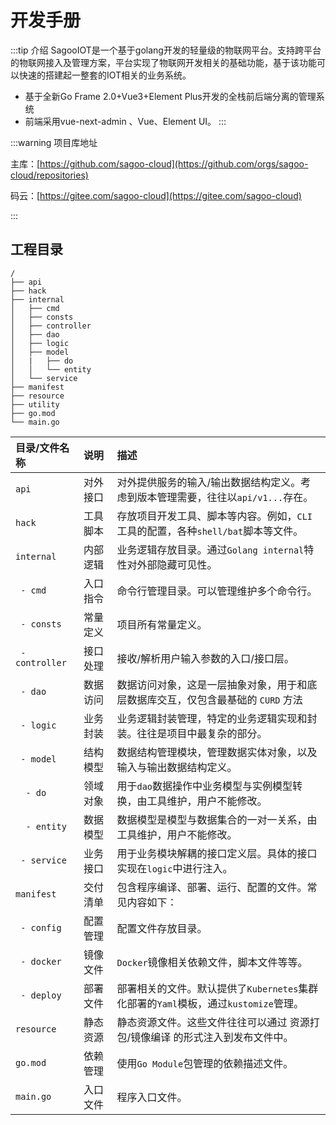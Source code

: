# 开发手册

:::tip 介绍
SagooIOT是一个基于golang开发的轻量级的物联网平台。支持跨平台的物联网接入及管理方案，平台实现了物联网开发相关的基础功能，基于该功能可以快速的搭建起一整套的IOT相关的业务系统。

* 基于全新Go Frame 2.0+Vue3+Element Plus开发的全栈前后端分离的管理系统
* 前端采用vue-next-admin 、Vue、Element UI。
:::

:::warning 项目库地址


主库：[https://github.com/sagoo-cloud](https://github.com/orgs/sagoo-cloud/repositories)

码云：[https://gitee.com/sagoo-cloud](https://gitee.com/sagoo-cloud)

:::


## 工程目录

```
/
├── api
├── hack
├── internal
│   ├── cmd
│   ├── consts
│   ├── controller
│   ├── dao
│   ├── logic
│   ├── model
│   |   ├── do
│   │   └── entity
│   └── service
├── manifest
├── resource
├── utility
├── go.mod
└── main.go

```

| 目录/文件名称   | 说明     | 描述                                                         |
| :-------------- | :------- | :----------------------------------------------------------- |
| `api`           | 对外接口 | 对外提供服务的输入/输出数据结构定义。考虑到版本管理需要，往往以`api/v1...`存在。 |
| `hack`          | 工具脚本 | 存放项目开发工具、脚本等内容。例如，`CLI`工具的配置，各种`shell/bat`脚本等文件。 |
| `internal`      | 内部逻辑 | 业务逻辑存放目录。通过`Golang internal`特性对外部隐藏可见性。 |
| ` - cmd`        | 入口指令 | 命令行管理目录。可以管理维护多个命令行。                     |
| ` - consts`     | 常量定义 | 项目所有常量定义。                                           |
| ` - controller` | 接口处理 | 接收/解析用户输入参数的入口/接口层。                         |
| ` - dao`        | 数据访问 | 数据访问对象，这是一层抽象对象，用于和底层数据库交互，仅包含最基础的 `CURD` 方法 |
| ` - logic`      | 业务封装 | 业务逻辑封装管理，特定的业务逻辑实现和封装。往往是项目中最复杂的部分。 |
| ` - model`      | 结构模型 | 数据结构管理模块，管理数据实体对象，以及输入与输出数据结构定义。 |
| `  - do`        | 领域对象 | 用于`dao`数据操作中业务模型与实例模型转换，由工具维护，用户不能修改。 |
| `  - entity`    | 数据模型 | 数据模型是模型与数据集合的一对一关系，由工具维护，用户不能修改。 |
| ` - service`    | 业务接口 | 用于业务模块解耦的接口定义层。具体的接口实现在`logic`中进行注入。 |
| `manifest`      | 交付清单 | 包含程序编译、部署、运行、配置的文件。常见内容如下：         |
| ` - config`     | 配置管理 | 配置文件存放目录。                                           |
| ` - docker`     | 镜像文件 | `Docker`镜像相关依赖文件，脚本文件等等。                     |
| ` - deploy`     | 部署文件 | 部署相关的文件。默认提供了`Kubernetes`集群化部署的`Yaml`模板，通过`kustomize`管理。 |
| `resource`      | 静态资源 | 静态资源文件。这些文件往往可以通过 资源打包/镜像编译 的形式注入到发布文件中。 |
| `go.mod`        | 依赖管理 | 使用`Go Module`包管理的依赖描述文件。                        |
| `main.go`       | 入口文件 | 程序入口文件。                                               |
